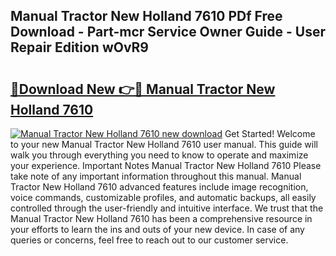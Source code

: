 ## Manual Tractor New Holland 7610 PDf Free Download - Part-mcr Service Owner Guide - User Repair Edition wOvR9

# <h2><a href="http://bc88102.oget.top/?id=Manual+Tractor+New+Holland+7610">🔗Download New 👉🔴 Manual Tractor New Holland 7610</a></h2>

[![Manual Tractor New Holland 7610 new download](https://i.imgur.com/5g1atiW.png)](http://bc88102.oget.top/?id=Manual+Tractor+New+Holland+7610)
Get Started! Welcome to your new Manual Tractor New Holland 7610 user manual. This guide will walk you through everything you need to know to operate and maximize your experience. Important Notes Manual Tractor New Holland 7610 Please take note of any important information throughout this manual. Manual Tractor New Holland 7610 advanced features include image recognition, voice commands, customizable profiles, and automatic backups, all easily controlled through the user-friendly and intuitive interface. We trust that the Manual Tractor New Holland 7610 has been a comprehensive resource in your efforts to learn the ins and outs of your new device. In case of any queries or concerns, feel free to reach out to our customer service.
